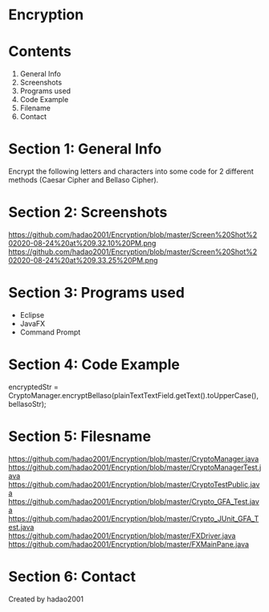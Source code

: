 # Encryption

# Contents
1. General Info
2. Screenshots
3. Programs used
4. Code Example
5. Filename
6. Contact

# Section 1: General Info
Encrypt the following letters and characters into some code for 2 different methods (Caesar Cipher and Bellaso Cipher).

# Section 2: Screenshots
https://github.com/hadao2001/Encryption/blob/master/Screen%20Shot%202020-08-24%20at%209.32.10%20PM.png
https://github.com/hadao2001/Encryption/blob/master/Screen%20Shot%202020-08-24%20at%209.33.25%20PM.png

# Section 3: Programs used
- Eclipse
- JavaFX
- Command Prompt

# Section 4: Code Example
encryptedStr = CryptoManager.encryptBellaso(plainTextTextField.getText().toUpperCase(), bellasoStr);

# Section 5: Filesname
https://github.com/hadao2001/Encryption/blob/master/CryptoManager.java
https://github.com/hadao2001/Encryption/blob/master/CryptoManagerTest.java
https://github.com/hadao2001/Encryption/blob/master/CryptoTestPublic.java
https://github.com/hadao2001/Encryption/blob/master/Crypto_GFA_Test.java
https://github.com/hadao2001/Encryption/blob/master/Crypto_JUnit_GFA_Test.java
https://github.com/hadao2001/Encryption/blob/master/FXDriver.java
https://github.com/hadao2001/Encryption/blob/master/FXMainPane.java

# Section 6: Contact
Created by hadao2001
